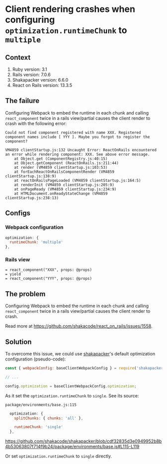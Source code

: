# Client rendering crashes when configuring `optimization.runtimeChunk` to `multiple`

## Context

1. Ruby version: 3.1
2. Rails version: 7.0.6
3. Shakapacker version: 6.6.0
4. React on Rails version: 13.3.5

## The failure

Configuring Webpack to embed the runtime in each chunk and calling `react_component` twice in a rails view/partial causes the client render to crash with the following error:

```
Could not find component registered with name XXX. Registered component names include [ YYY ]. Maybe you forgot to register the component?
```

```
VM4859 clientStartup.js:132 Uncaught Error: ReactOnRails encountered an error while rendering component: XXX. See above error message.
    at Object.get (ComponentRegistry.js:40:15)
    at Object.getComponent (ReactOnRails.js:211:44)
    at render (VM4859 clientStartup.js:103:53)
    at forEachReactOnRailsComponentRender (VM4859 clientStartup.js:138:9)
    at reactOnRailsPageLoaded (VM4859 clientStartup.js:164:5)
    at renderInit (VM4859 clientStartup.js:205:9)
    at onPageReady (VM4859 clientStartup.js:234:9)
    at HTMLDocument.onReadyStateChange (VM4859 clientStartup.js:238:13)
```

## Configs

### Webpack configuration

```js
optimization: {
  runtimeChunk: 'multiple'
},
```

### Rails view

```haml
= react_component("XXX", props: @props)
= yield
= react_component("YYY", props: @props)
```

## The problem

Configuring Webpack to embed the runtime in each chunk and calling `react_component` twice in a rails view/partial causes the client render to crash.

Read more at https://github.com/shakacode/react_on_rails/issues/1558.

## Solution

To overcome this issue, we could use [shakapacker](https://github.com/shakacode/shakapacker)'s default optimization configuration (pseudo-code):

```js
const { webpackConfig: baseClientWebpackConfig } = require('shakapacker');

// ...

config.optimization = baseClientWebpackConfig.optimization;
```

As it set the `optimization.runtimeChunk` to `single`. See its source:

`package/environments/base.js:115`

```js
  optimization: {
    splitChunks: { chunks: 'all' },

    runtimeChunk: 'single'
  },
```

https://github.com/shakacode/shakapacker/blob/cdf32835d3e0949952b8b4b53063807f714f9b24/package/environments/base.js#L115-L119

Or set `optimization.runtimeChunk` to `single` directly.
